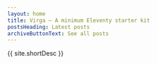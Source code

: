 ```yaml
---
layout: home
title: Virga — A minimum Eleventy starter kit
postsHeading: Latest posts
archiveButtonText: See all posts
---
```


{{ site.shortDesc }}
